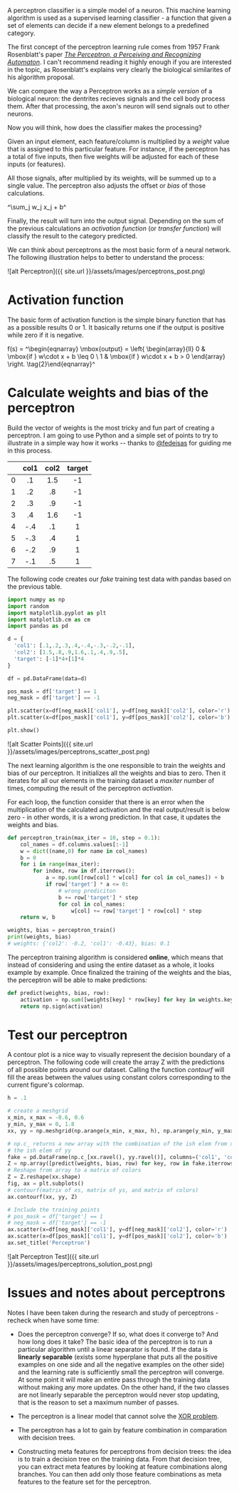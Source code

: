 A perceptron classifier is a simple model of a neuron. This machine learning algorithm is used as a supervised learning classifier - a function that given a set of elements can decide if a new element belongs to a predefined category.

The first concept of the perceptron learning rule comes from 1957 Frank Rosenblatt's paper [*The Perceptron, a Perceiving and Recognizing Automaton*](http://blogs.umass.edu/brain-wars/files/2016/03/rosenblatt-1957.pdf). I can't recommend reading it highly enough if you are interested in the topic, as Rosenblatt's explains very clearly the biological similarites of his algorithm proposal.

We can compare the way a Perceptron works as a *simple version* of a biological neuron: the dentrites recieves signals and the cell body process them. After that processing, the axon's neuron will send signals out to other neurons.

Now you will think, how does the classifier makes the processing?

Given an input element, each feature/column is multiplied by a *weight* value that is assigned to this particular feature. For instance, if the perceptron has a total of five inputs, then five weights will be adjusted for each of these inputs (or features).

All those signals, after multiplied by its weights, will be summed up to a single value. The perceptron also adjusts the offset or *bias* of those calculations.

^\sum_j w_j x_j + b^

Finally, the result will turn into the output signal. Depending on the sum of the previous calculations an *activation function* (or *transfer function*) will classify the result to the category predicted. 

We can think about perceptrons as the most basic form of a neural network. The following illustration helps to better to understand the process:

![alt Perceptron]({{ site.url }}/assets/images/perceptrons_post.png)

# Activation function

The basic form of activation function is the simple binary function that has as a possible results 0 or 1. It basically returns one if the output is positive while zero if it is negative.

f(s) = ^\begin{eqnarray}
  \mbox{output} = \left\{ 
    \begin{array}{ll} 
      0 & \mbox{if } w\cdot x + b \leq 0 \\
      1 & \mbox{if } w\cdot x + b > 0
    \end{array}
  \right.
\tag{2}\end{eqnarray}^

# Calculate weights and bias of the perceptron

Build the vector of weights is the most tricky and fun part of creating a perceptron. I am going to use Python and a simple set of points to try to illustrate in a simple way how it works -- thanks to [@fedeisas](https://twitter.com/fedeisas) for guiding me in this process.

|   | col1 | col2 | target |
|:-:|:----:|:----:|:------:|
| 0 | .1   | 1.5  | -1     |
| 1 | .2   | .8   | -1     |
| 2 | .3   | .9   | -1     |
| 3 | .4   | 1.6  | -1     |
| 4 | -.4  | .1   | 1      |
| 5 | -.3  | .4   | 1      |
| 6 | -.2  | .9   | 1      |
| 7 | -.1  | .5   | 1      |


The following code creates our *fake* training test data with pandas based on the previous table.


```python
import numpy as np
import random
import matplotlib.pyplot as plt
import matplotlib.cm as cm
import pandas as pd

d = {
  'col1': [.1,.2,.3,.4,-.4,-.3,-.2,-.1],
  'col2': [1.5,.8,.9,1.6,.1,.4,.9,.5],
  'target': [-1]*4+[1]*4
}

df = pd.DataFrame(data=d)

pos_mask = df['target'] == 1
neg_mask = df['target'] == -1

plt.scatter(x=df[neg_mask]['col1'], y=df[neg_mask]['col2'], color='r')
plt.scatter(x=df[pos_mask]['col1'], y=df[pos_mask]['col2'], color='b')

plt.show()
```

![alt Scatter Points]({{ site.url }}/assets/images/perceptrons_scatter_post.png)

The next learning algorithm is the one responsible to train the weights and bias of our perceptron. It initializes all the weights and bias to zero. Then it iterates for all our elements in the training dataset a *maxiter* number of times, computing the result of the perceptron *activation*.

For each loop, the function consider that there is an error when the multiplication of the calculated activation and the real output/result is below zero - in other words, it is a wrong prediction. In that case, it updates the weights and bias.

```python
def perceptron_train(max_iter = 10, step = 0.1):
    col_names = df.columns.values[:-1]
    w = dict((name,0) for name in col_names)
    b = 0
    for i in range(max_iter):
        for index, row in df.iterrows():
            a = np.sum([row[col] * w[col] for col in col_names]) + b
            if row['target'] * a <= 0:
                # wrong prediciton
                b += row['target'] * step
                for col in col_names:
                    w[col] += row['target'] * row[col] * step
    return w, b

weights, bias = perceptron_train()
print(weights, bias)
# weights: {'col2': -0.2, 'col1': -0.43}, bias: 0.1
```

The perceptron training algorithm is considered **online**, which means that instead of considering and using the entire dataset as a whole, it looks example by example. Once finalized the training of the weights and the bias, the perceptron will be able to make predictions:

```python
def predict(weights, bias, row):
    activation = np.sum([weights[key] * row[key] for key in weights.keys()]) + bias
    return np.sign(activation)
```

# Test our perceptron

A contour plot is a nice way to visually represent the decision boundary of a perceptron. The following code will create the array Z with the predictions of all possible points around our dataset. Calling the function *contourf* will fill the areas between the values using constant colors corresponding to the current figure's colormap.

```python
h = .1

# create a meshgrid
x_min, x_max = -0.6, 0.6
y_min, y_max = 0, 1.8
xx, yy = np.meshgrid(np.arange(x_min, x_max, h), np.arange(y_min, y_max, h))

# np.c_ returns a new array with the combination of the ish elem from xx with
# the ish elem of yy
fake = pd.DataFrame(np.c_[xx.ravel(), yy.ravel()], columns=('col1', 'col2'))
Z = np.array([predict(weights, bias, row) for key, row in fake.iterrows()])
# Reshape from array to a matrix of colors
Z = Z.reshape(xx.shape)
fig, ax = plt.subplots()
# contourf(matrix of xs, matrix of ys, and matrix of colors)
ax.contourf(xx, yy, Z)

# Include the training points
# pos_mask = df['target'] == 1
# neg_mask = df['target'] == -1
ax.scatter(x=df[neg_mask]['col1'], y=df[neg_mask]['col2'], color='r')
ax.scatter(x=df[pos_mask]['col1'], y=df[pos_mask]['col2'], color='b')
ax.set_title('Perceptron')
```

![alt Perceptron Test]({{ site.url }}/assets/images/perceptrons_solution_post.png)

# Issues and notes about perceptrons

Notes I have been taken during the research and study of perceptrons - recheck when have some time:
- Does the perceptron converge? If so, what does it converge to? And how long does it take? The basic idea of the perceptron is to run a particular algorithm
until a linear separator is found. If the data is **linearly separable** (exists some hyperplane that puts all the positive examples on one side and all the negative examples on the other side) and the learning rate is sufficiently small the perceptron will converge. At some point it will make an entire pass through the training data without making any more updates. On the other hand, if the two classes are not linearly separable the perceptron would never stop updating, that is the reason to set a maximum number of passes.

- The perceptron is a linear model that cannot solve the [XOR problem](http://toritris.weebly.com/perceptron-5-xor-how--why-neurons-work-together.html).

- The perceptron has a lot to gain by feature combination in comparation with decision trees.

- Constructing meta features for perceptrons from decision trees: the idea is to train a decision tree on the training data. From that decision tree, you can extract meta features by looking at feature combinations along branches. You can then add only those feature combinations as meta features to the feature set for the perceptron.

